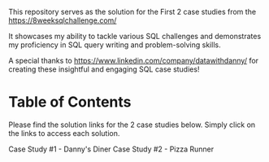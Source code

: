 This repository serves as the solution for the First 2 case studies from the https://8weeksqlchallenge.com/

It showcases my ability to tackle various SQL challenges and demonstrates my proficiency in SQL query writing and problem-solving skills.

A special thanks to https://www.linkedin.com/company/datawithdanny/ for creating these insightful and engaging SQL case studies! 

# Table of Contents
Please find the solution links for the 2 case studies below. Simply click on the links to access each solution.

Case Study #1 - Danny's Diner
Case Study #2 - Pizza Runner

